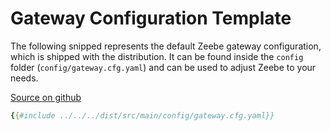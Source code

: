 # Gateway Configuration Template

The following snipped represents the default Zeebe gateway configuration, which is shipped with the distribution. It can be found inside the `config` folder (`config/gateway.cfg.yaml`) and can be used to adjust Zeebe to your needs.


[Source on github](https://github.com/zeebe-io/zeebe/tree/{{commit}}/dist/src/main/config/gateway.cfg.yaml)

```yaml
{{#include ../../../dist/src/main/config/gateway.cfg.yaml}}
```
